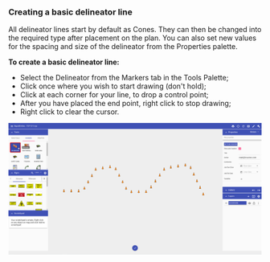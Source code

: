 ### Creating a basic delineator line

All delineator lines start by default as Cones. They can then be changed into the required type after placement on the plan. You can also set new values for the spacing and size of the delineator from the Properties palette.

**To create a basic delineator line:**

 - Select the Delineator from the Markers tab in the Tools Palette;
 - Click once where you wish to start drawing (don't hold);
 - Click at each corner for your line, to drop a control point;
 - After you have placed the end point, right click to stop drawing;
 - Right click to clear the cursor.



![ ](./assets/Drawing_with_Delineators.png)